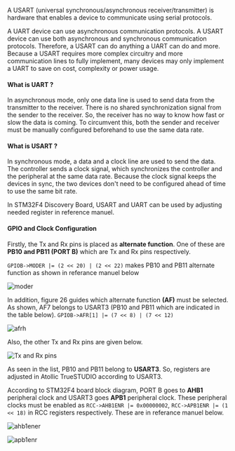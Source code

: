A USART (universal synchronous/asynchronous receiver/transmitter) is hardware that enables a device to communicate using serial protocols.

A UART device can use asynchronous communication protocols. A USART device can use both asynchronous and synchronous communication protocols. Therefore, a USART can do anything a UART can do and more. Because a USART requires more complex circuitry and more communication lines to fully implement, many devices may only implement a UART to save on cost, complexity or power usage.

#### What is UART ?
In asynchronous mode, only one data line is used to send data from the transmitter to the receiver. There is no shared synchronization signal from the sender to the receiver. So, the receiver has no way to know how fast or slow the data is coming. To circumvent this, both the sender and receiver must be manually configured beforehand to use the same data rate.

#### What is USART ?
In synchronous mode, a data and a clock line are used to send the data. The controller sends a clock signal, which synchronizes the controller and the peripheral at the same data rate. Because the clock signal keeps the devices in sync, the two devices don't need to be configured ahead of time to use the same bit rate.

In STM32F4 Discovery Board, USART and UART can be used by adjusting needed register in reference manuel.

#### GPIO and Clock Configuration
Firstly, the Tx and Rx pins is placed as **alternate function**. One of these are **PB10 and PB11 (PORT B)** which are Tx and Rx pins respectively.

`GPIOB->MODER |= (2 << 20) | (2 << 22)` makes PB10 and PB11 alternate function as shown in referance manuel below

![moder](https://github.com/yasinsulhan/USART-REGISTER/assets/109728194/54109527-3fa9-4875-b952-493f86b27035)

In addition, figure 26 guides which alternate function **(AF)** must be selected. As shown, AF7 belongs to USART3 (PB10 and PB11 which are indicated in the table below). `GPIOB->AFR[1] |= (7 << 8) | (7 << 12)`

![afrh](https://github.com/yasinsulhan/USART-REGISTER/assets/109728194/6976f3a6-4f55-4e72-9853-713389ef2ad7)

Also, the other Tx and Rx pins are given below.

![Tx and Rx pins](https://github.com/yasinsulhan/USART-REGISTER/assets/109728194/0fd7b5c3-99b5-4fb0-b0b8-f0aff3177b3c)

As seen in the list, PB10 and PB11 belong to **USART3**. So, registers are adjusted in Atollic TrueSTUDIO according to USART3.

According to STM32F4 board block diagram, PORT B goes to **AHB1** peripheral clock and USART3 goes **APB1** peripheral clock. These peripheral clocks must be enabled as `RCC->AHB1ENR |= 0x00000002`, `RCC->APB1ENR |= (1 << 18)` in RCC registers respectively. These are in referance manuel below.

![ahb1ener](https://github.com/yasinsulhan/USART-REGISTER/assets/109728194/be3bb97f-554b-497a-b77b-f437390c01f3)

![apb1enr](https://github.com/yasinsulhan/USART-REGISTER/assets/109728194/f583dec2-2a5e-4f82-926d-c0fb9eed8072)









